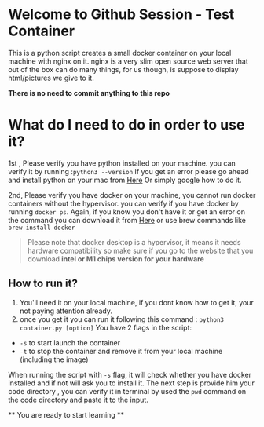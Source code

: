 # Welcome to Github Session - Test Container

This is a python script creates a small docker container on your local machine with nginx on it.
nginx is a very slim open source web server that out of the box can do many things, for us though, is suppose to display html/pictures we give to it.

**There is no need to commit anything to this repo**

# What do I need to do in order to use it?

1st , Please verify you have python installed on your machine.
you can verify it by running :`python3 --version`
If you get an error please go ahead and install python on your mac from [Here](https://www.python.org/downloads/) Or simply google how to do it.

2nd, Please verify you have docker on your machine, you cannot run docker containers without the hypervisor.
you can verify if you have docker by running `docker ps`.
Again, if you know you don't have it or get an error on the command you can download it from [Here](https://docs.docker.com/desktop/install/mac-install/) or use brew commands like `brew install docker`
> Please note that docker desktop is a hypervisor, it means it needs hardware compatibility so make sure if you go to the website that you download **intel or M1 chips version for your hardware**

## How to run it?

1. You'll need it on your local machine, if you dont know how to get it, your not paying attention already.
2. once you get it you can run it following this command : `python3 container.py [option]`
	You have 2 flags in the script:
- `-s` to start launch the container
- `-t` to stop the container and remove it from your local machine (including the image) 		

When running the script with `-s` flag, it will check whether you have docker installed and if not will ask you to install it.
The next step is provide him your code directory , you can verify it in terminal by used the `pwd` command on the code directory and paste it to the input.


** You are ready to start learning **
